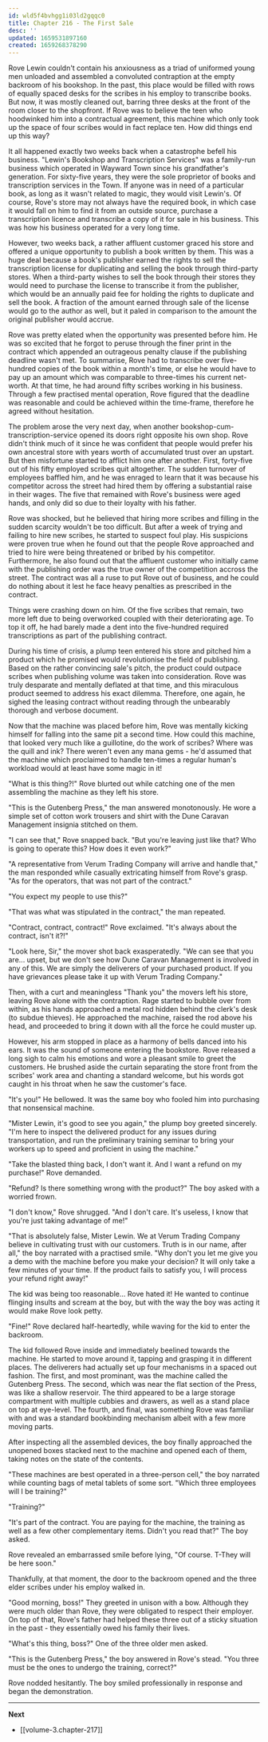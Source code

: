 ```yaml
---
id: wld5f4bvhgg1i03ld2gqqc0
title: Chapter 216 - The First Sale
desc: ''
updated: 1659531897160
created: 1659268378290
---
```


Rove Lewin couldn't contain his anxiousness as a triad of uniformed young men unloaded and assembled a convoluted contraption at the empty backroom of his bookshop. In the past, this place would be filled with rows of equally spaced desks for the scribes in his employ to transcribe books. But now, it was mostly cleaned out, barring three desks at the front of the room closer to the shopfront. If Rove was to believe the teen who hoodwinked him into a contractual agreement, this machine which only took up the space of four scribes would in fact replace ten. How did things end up this way?

It all happened exactly two weeks back when a catastrophe befell his business. "Lewin's Bookshop and Transcription Services" was a family-run business which operated in Wayward Town since his grandfather's generation. For sixty-five years, they were the sole proprietor of books and transcription services in the Town. If anyone was in need of a particular book, as long as it wasn't related to magic, they would visit Lewin's. Of course, Rove's store may not always have the required book, in which case it would fall on him to find it from an outside source, purchase a transcription licence and transcribe a copy of it for sale in his business. This was how his business operated for a very long time.

However, two weeks back, a rather affluent customer graced his store and offered a unique opportunity to publish a book written by them. This was a huge deal because a book's publisher earned the rights to sell the transcription license for duplicating and selling the book through third-party stores. When a third-party wishes to sell the book through their stores they would need to purchase the license to transcribe it from the publisher, which would be an annually paid fee for holding the rights to duplicate and sell the book. A fraction of the amount earned through sale of the license would go to the author as well, but it paled in comparison to the amount the original publisher would accrue.

Rove was pretty elated when the opportunity was presented before him. He was so excited that he forgot to peruse through the finer print in the contract which appended an outrageous penalty clause if the publishing deadline wasn't met. To summarise, Rove had to transcribe over five-hundred copies of the book within a month's time, or else he would have to pay up an amount which was comparable to three-times his current net-worth. At that time, he had around fifty scribes working in his business. Through a few practised mental operation, Rove figured that the deadline was reasonable and could be achieved within the time-frame, therefore he agreed without hesitation.

The problem arose the very next day, when another bookshop-cum-transcription-service opened its doors right opposite his own shop. Rove didn't think much of it since he was confident that people would prefer his own ancestral store with years worth of accumulated trust over an upstart. But then misfortune started to afflict him one after another. First, forty-five out of his fifty employed scribes quit altogether. The sudden turnover of employees baffled him, and he was enraged to learn that it was because his competitor across the street had hired them by offering a substantial raise in their wages. The five that remained with Rove's business were aged hands, and only did so due to their loyalty with his father.

Rove was shocked, but he believed that hiring more scribes and filling in the sudden scarcity wouldn't be too difficult. But after a week of trying and failing to hire new scribes, he started to suspect foul play. His suspicions were proven true when he found out that the people Rove approached and tried to hire were being threatened or bribed by his competitor. Furthermore, he also found out that the affluent customer who initially came with the publishing order was the true owner of the competition accross the street. The contract was all a ruse to put Rove out of business, and he could do nothing about it lest he face heavy penalties as prescribed in the contract.

Things were crashing down on him. Of the five scribes that remain, two more left due to being overworked coupled with their deteriorating age. To top it off, he had barely made a dent into the five-hundred required transcriptions as part of the publishing contract.

During his time of crisis, a plump teen entered his store and pitched him a product which he promised would revolutionise the field of publishing. Based on the rather convincing sale's pitch, the product could outpace scribes when publishing volume was taken into consideration. Rove was truly desparate and mentally deflated at that time, and this miraculous product seemed to address his exact dilemma. Therefore, one again, he sighed the leasing contract without reading through the unbearably thorough and verbose document.

Now that the machine was placed before him, Rove was mentally kicking himself for falling into the same pit a second time. How could this machine, that looked very much like a guillotine, do the work of scribes? Where was the quill and ink? There weren't even any mana gems - he'd assumed that the machine which proclaimed to handle ten-times a regular human's workload would at least have some magic in it!

"What is this thing?!" Rove blurted out while catching one of the men assembling the machine as they left his store.

"This is the Gutenberg Press," the man answered monotonously. He wore a simple set of cotton work trousers and shirt with the Dune Caravan Management insignia stitched on them.

"I can see that," Rove snapped back. "But you're leaving just like that? Who is going to operate this? How does it even work?"

"A representative from Verum Trading Company will arrive and handle that," the man responded while casually extricating himself from Rove's grasp. "As for the operators, that was not part of the contract."

"You expect my people to use this?"

"That was what was stipulated in the contract," the man repeated.

"Contract, contract, contract!" Rove exclaimed. "It's always about the contract, isn't it?!"

"Look here, Sir," the mover shot back exasperatedly. "We can see that you are... upset, but we don't see how Dune Caravan Management is involved in any of this. We are simply the deliverers of your purchased product. If you have grievances please take it up with Verum Trading Company."

Then, with a curt and meaningless "Thank you" the movers left his store, leaving Rove alone with the contraption. Rage started to bubble over from within, as his hands approached a metal rod hidden behind the clerk's desk (to subdue thieves). He approached the machine, raised the rod above his head, and proceeded to bring it down with all the force he could muster up.

However, his arm stopped in place as a harmony of bells danced into his ears. It was the sound of someone entering the bookstore. Rove released a long sigh to calm his emotions and wore a pleasant smile to greet the customers. He brushed aside the curtain separating the store front from the scribes' work area and chanting a standard welcome, but his words got caught in his throat when he saw the customer's face.

"It's you!" He bellowed. It was the same boy who fooled him into purchasing that nonsensical machine.

"Mister Lewin, it's good to see you again," the plump boy greeted sincerely. "I'm here to inspect the delivered product for any issues during transportation, and run the preliminary training seminar to bring your workers up to speed and proficient in using the machine."

"Take the blasted thing back, I don't want it. And I want a refund on my purchase!" Rove demanded.

"Refund? Is there something wrong with the product?" The boy asked with a worried frown.

"I don't know," Rove shrugged. "And I don't care. It's useless, I know that you're just taking advantage of me!"

"That is absolutely false, Mister Lewin. We at Verum Trading Company believe in cultivating trust with our customers. Truth is in our name, after all," the boy narrated with a practised smile. "Why don't you let me give you a demo with the machine before you make your decision? It will only take a few minutes of your time. If the product fails to satisfy you, I will process your refund right away!"

The kid was being too reasonable... Rove hated it! He wanted to continue flinging insults and scream at the boy, but with the way the boy was acting it would make Rove look petty.

"Fine!" Rove declared half-heartedly, while waving for the kid to enter the backroom.

The kid followed Rove inside and immediately beelined towards the machine. He started to move around it, tapping and grasping it in different places. The deliverers had actually set up four mechanisms in a spaced out fashion. The first, and most prominant, was the machine called the Gutenberg Press. The second, which was near the flat section of the Press, was like a shallow reservoir. The third appeared to be a large storage compartment with multiple cubbies and drawers, as well as a stand place on top at eye-level. The fourth, and final, was something Rove was familiar with and was a standard bookbinding mechanism albeit with a few more moving parts.

After inspecting all the assembled devices, the boy finally approached the unopened boxes stacked next to the machine and opened each of them, taking notes on the state of the contents.

"These machines are best operated in a three-person cell," the boy narrated while counting bags of metal tablets of some sort. "Which three employees will I be training?"

"Training?"

"It's part of the contract. You are paying for the machine, the training as well as a few other complementary items. Didn't you read that?" The boy asked.

Rove revealed an embarrassed smile before lying, "Of course. T-They will be here soon."

Thankfully, at that moment, the door to the backroom opened and the three elder scribes under his employ walked in.

"Good morning, boss!" They greeted in unison with a bow. Although they were much older than Rove, they were obligated to respect their employer. On top of that, Rove's father had helped these three out of a sticky situation in the past - they essentially owed his family their lives.

"What's this thing, boss?" One of the three older men asked.

"This is the Gutenberg Press," the boy answered in Rove's stead. "You three must be the ones to undergo the training, correct?"

Rove nodded hesitantly. The boy smiled professionally in response and began the demonstration.

____

**Next**
* [[volume-3.chapter-217]]